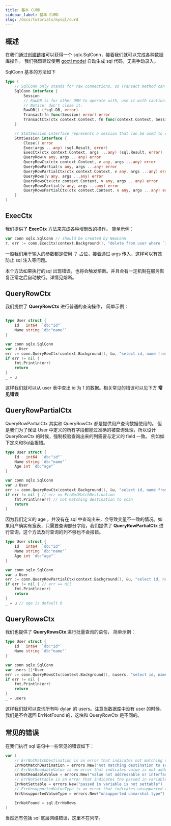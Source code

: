 ```yaml
---
title: 基本 CURD 
sidebar_label: 基本 CURD
slug: /docs/tutorials/mysql/curd
---
```


## 概述
在我们通过[创建链接](/docs/tutorials/mysql/connection)可以获得一个 sqlx.SqlConn，接着我们就可以完成各种数据库操作。
我们强烈建议使用 [goctl model](/docs/tutorials/cli/model) 自动生成 sql 代码，无需手动录入。

SqlConn 基本的方法如下
```go
type (
    // SqlConn only stands for raw connections, so Transact method can be called.
	SqlConn interface {
		Session
		// RawDB is for other ORM to operate with, use it with caution.
		// Notice: don't close it.
		RawDB() (*sql.DB, error)
		Transact(fn func(Session) error) error
		TransactCtx(ctx context.Context, fn func(context.Context, Session) error) error
	}

	// StmtSession interface represents a session that can be used to execute statements.
	StmtSession interface {
		Close() error
		Exec(args ...any) (sql.Result, error)
		ExecCtx(ctx context.Context, args ...any) (sql.Result, error)
		QueryRow(v any, args ...any) error
		QueryRowCtx(ctx context.Context, v any, args ...any) error
		QueryRowPartial(v any, args ...any) error
		QueryRowPartialCtx(ctx context.Context, v any, args ...any) error
		QueryRows(v any, args ...any) error
		QueryRowsCtx(ctx context.Context, v any, args ...any) error
		QueryRowsPartial(v any, args ...any) error
		QueryRowsPartialCtx(ctx context.Context, v any, args ...any) error
	}
)
```

## ExecCtx
我们提供了 **ExecCtx** 方法来完成各种增删改的操作。
简单示例：

```go
var conn sqlx.SqlConn // should be created by NewConn
r, err := conn.ExecCtx(context.Background(), "delete from user where `id` = ?", 1)
```

一般我们用于输入的参数都是使用 ？ 占位，接着通过 args 传入，这样可以有效防止 sql 注入等问题。

本个方法如果执行的sql 出现错误，也将会触发熔断。并且会有一定机制在服务恢复正常之后自动放行。详情见熔断。

## QueryRowCtx
我们提供了 **QueryRowCtx** 进行普通的查询操作，
简单示例：

```go

type User struct {
	Id   int64  `db:"id"`
	Name string `db:"name"`
}

var conn sqlx.SqlConn
var u User
err := conn.QueryRowCtx(context.Background(), &u, "select id, name from user where id = ? limit 1", 1)
if err != nil {
	fmt.Println(err)
	return
}
_ = u
```

这样我们就可以从 user 表中查出 id 为 1 的数据。相关常见的错误可以见下方 **常见错误**

## QueryRowPartialCtx
QueryRowPartialCtx 其实和 QueryRowCtx 都是提供用户查询数据使用的。
但是我们为了保证 User 中定义的所有字段都能过准确的被查询处理，所以设计 QueryRowCtx 的时候，强制校验查询出来的列需要与定义的 field 一致。
例如如下定义和Sql会报错。
```go
type User struct {
	Id   int64  `db:"id"`
	Name string `db:"name"`
    Age int `db:"age"`
}

var conn sqlx.SqlConn
var u User
err := conn.QueryRowCtx(context.Background(), &u, "select id, name from user where id = ? limit 1", 1)
if err != nil { // err == ErrNotMatchDestination
	fmt.Println(err) // not matching destination to scan
	return
}
```
因为我们定义的 age ，并没有在 sql 中查询出来，会导致变量不一致的情况。如果用户确实有宽表，只需要查询部分字段，我们提供了 **QueryRowPartialCtx** 进行查询，这个方法及时查询的列不够也不会报错。

```go
type User struct {
	Id   int64  `db:"id"`
	Name string `db:"name"`
    Age int `db:"age"`
}

var conn sqlx.SqlConn
var u User
err := conn.QueryRowPartialCtx(context.Background(), &u, "select id, name from user where id = ? limit 1", 1)
if err != nil { // err == nil
	fmt.Println(err) 
	return
}
_ = u // age is default 0
```

## QueryRowsCtx
我们也提供了 **QueryRowsCtx** 进行批量查询的语句，
简单示例：

```go
type User struct {
	Id   int64  `db:"id"`
	Name string `db:"name"`
}

var conn sqlx.SqlConn
var users []*User
err := conn.QueryRowsCtx(context.Background(), &users, "select id, name from user where name = ?", "dylan")
if err != nil {
	fmt.Println(err)
	return
}
_ = users
```
这样我们就可以查询所有叫 dylan 的 users。注意当数据库中没有 user 的时候，我们是不会返回 ErrNotFound 的，这块和 QueryRowCtx 是不同的。


## 常见的错误
在我们执行 sql 语句中一些常见的错误如下：

```go
var (
	// ErrNotMatchDestination is an error that indicates not matching destination to scan.
	ErrNotMatchDestination = errors.New("not matching destination to scan")
	// ErrNotReadableValue is an error that indicates value is not addressable or interfaceable.
	ErrNotReadableValue = errors.New("value not addressable or interfaceable")
	// ErrNotSettable is an error that indicates the passed in variable is not settable.
	ErrNotSettable = errors.New("passed in variable is not settable")
	// ErrUnsupportedValueType is an error that indicates unsupported unmarshal type.
	ErrUnsupportedValueType = errors.New("unsupported unmarshal type")

    ErrNotFound = sql.ErrNoRows
)
```

当然还有包括 sql 底层网络错误，这里不在列举。